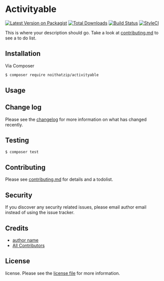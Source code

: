 # Activityable

[![Latest Version on Packagist][ico-version]][link-packagist]
[![Total Downloads][ico-downloads]][link-downloads]
[![Build Status][ico-travis]][link-travis]
[![StyleCI][ico-styleci]][link-styleci]

This is where your description should go. Take a look at [contributing.md](contributing.md) to see a to do list.

## Installation

Via Composer

``` bash
$ composer require noithatzip/activityable
```

## Usage

## Change log

Please see the [changelog](changelog.md) for more information on what has changed recently.

## Testing

``` bash
$ composer test
```

## Contributing

Please see [contributing.md](contributing.md) for details and a todolist.

## Security

If you discover any security related issues, please email author email instead of using the issue tracker.

## Credits

- [author name][link-author]
- [All Contributors][link-contributors]

## License

license. Please see the [license file](license.md) for more information.

[ico-version]: https://img.shields.io/packagist/v/noithatzip/activityable.svg?style=flat-square
[ico-downloads]: https://img.shields.io/packagist/dt/noithatzip/activityable.svg?style=flat-square
[ico-travis]: https://img.shields.io/travis/noithatzip/activityable/master.svg?style=flat-square
[ico-styleci]: https://styleci.io/repos/12345678/shield

[link-packagist]: https://packagist.org/packages/noithatzip/activityable
[link-downloads]: https://packagist.org/packages/noithatzip/activityable
[link-travis]: https://travis-ci.org/noithatzip/activityable
[link-styleci]: https://styleci.io/repos/12345678
[link-author]: https://github.com/noithatzip
[link-contributors]: ../../contributors
